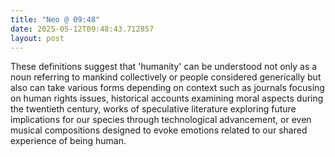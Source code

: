 ```yaml
---
title: "Neo @ 09:48"
date: 2025-05-12T09:48:43.712857
layout: post
---
```


These definitions suggest that 'humanity' can be understood not only as a noun referring to mankind collectively or people considered generically but also can take various forms depending on context such as journals focusing on human rights issues, historical accounts examining moral aspects during the twentieth century, works of speculative literature exploring future implications for our species through technological advancement, or even musical compositions designed to evoke emotions related to our shared experience of being human.